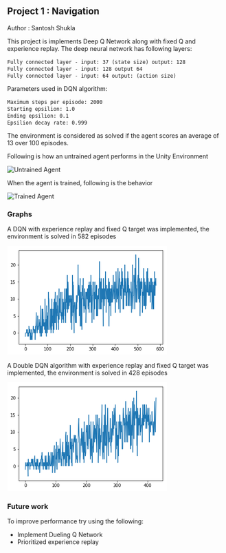 ## Project 1 : Navigation

Author : Santosh Shukla

This project is implements Deep Q Network along with fixed Q and experience replay. The deep neural network has following layers:

    Fully connected layer - input: 37 (state size) output: 128
    Fully connected layer - input: 128 output 64
    Fully connected layer - input: 64 output: (action size)

Parameters used in DQN algorithm:

    Maximum steps per episode: 2000
    Starting epsilion: 1.0
    Ending epsilion: 0.1
    Epsilion decay rate: 0.999
The environment is considered as solved if the agent scores an average of 13 over 100 episodes.

Following is how an untrained agent performs in the Unity Environment

![Untrained Agent](./assets/UnTrainedAgent.gif)

When the agent is trained, following is the behavior 

![Trained Agent](./assets/TrainedAgent.gif)

### Graphs

A DQN with experience replay and fixed Q target was implemented, the environment is solved in 582 episodes

![DQN Agent](./assets/DQN.png)

A Double DQN algorithm with experience replay and fixed Q target was implemented, the environment is solved in 428 episodes

![Double DQN Agent](./assets/DoubleDQN.png)

### Future work
To improve performance try using the following:
- Implement Dueling Q Network
- Prioritized experience replay
